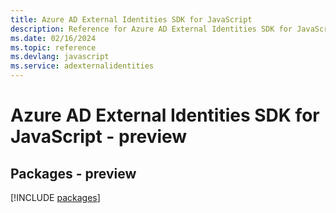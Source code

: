 ```yaml
---
title: Azure AD External Identities SDK for JavaScript
description: Reference for Azure AD External Identities SDK for JavaScript
ms.date: 02/16/2024
ms.topic: reference
ms.devlang: javascript
ms.service: adexternalidentities
---
```

# Azure AD External Identities SDK for JavaScript - preview
## Packages - preview
[!INCLUDE [packages](ad-external-identities-index.md)]